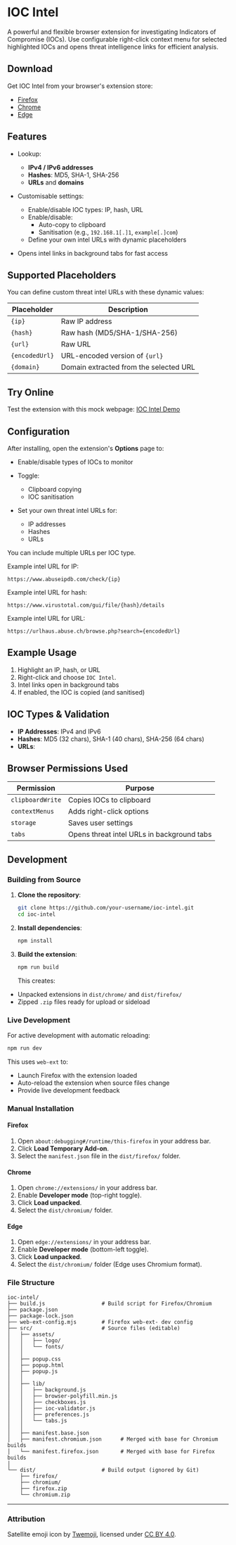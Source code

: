 # IOC Intel

A powerful and flexible browser extension for investigating Indicators of Compromise (IOCs). Use configurable right-click context menu for selected highlighted IOCs and opens threat intelligence links for efficient analysis.

## Download

Get IOC Intel from your browser's extension store:

-   [Firefox](https://addons.mozilla.org/en-GB/firefox/addon/ioc-intel)
-   [Chrome](https://chromewebstore.google.com/detail/ioc-intel/nepfimakbjcpoanlcdceklibepapeann)
-   [Edge](https://microsoftedge.microsoft.com/addons/detail/ioc-intel/iindoakkhkejhloloffajdkbdbeblnpa)

## Features

-   Lookup:

    -   **IPv4 / IPv6 addresses**
    -   **Hashes**: MD5, SHA-1, SHA-256
    -   **URLs** and **domains**

-   Customisable settings:
    -   Enable/disable IOC types: IP, hash, URL
    -   Enable/disable:
        -   Auto-copy to clipboard
        -   Sanitisation (e.g., `192.168.1[.]1`, `example[.]com`)
    -   Define your own intel URLs with dynamic placeholders
-   Opens intel links in background tabs for fast access

## Supported Placeholders

You can define custom threat intel URLs with these dynamic values:

| Placeholder    | Description                            |
| -------------- | -------------------------------------- |
| `{ip}`         | Raw IP address                         |
| `{hash}`       | Raw hash (MD5/SHA-1/SHA-256)           |
| `{url}`        | Raw URL                                |
| `{encodedUrl}` | URL-encoded version of `{url}`         |
| `{domain}`     | Domain extracted from the selected URL |

## Try Online

Test the extension with this mock webpage: [IOC Intel Demo](https://atif-c.github.io/IOC-Intel/test-iocs)

## Configuration

After installing, open the extension's **Options** page to:

-   Enable/disable types of IOCs to monitor

-   Toggle:

    -   Clipboard copying
    -   IOC sanitisation

-   Set your own threat intel URLs for:
    -   IP addresses
    -   Hashes
    -   URLs

You can include multiple URLs per IOC type.

Example intel URL for IP:

```
https://www.abuseipdb.com/check/{ip}
```

Example intel URL for hash:

```
https://www.virustotal.com/gui/file/{hash}/details
```

Example intel URL for URL:

```
https://urlhaus.abuse.ch/browse.php?search={encodedUrl}
```

## Example Usage

1. Highlight an IP, hash, or URL
2. Right-click and choose `IOC Intel`.
3. Intel links open in background tabs
4. If enabled, the IOC is copied (and sanitised)

## IOC Types & Validation

-   **IP Addresses**: IPv4 and IPv6
-   **Hashes**: MD5 (32 chars), SHA-1 (40 chars), SHA-256 (64 chars)
-   **URLs**:

## Browser Permissions Used

| Permission       | Purpose                                    |
| ---------------- | ------------------------------------------ |
| `clipboardWrite` | Copies IOCs to clipboard                   |
| `contextMenus`   | Adds right-click options                   |
| `storage`        | Saves user settings                        |
| `tabs`           | Opens threat intel URLs in background tabs |

## Development

### Building from Source

1. **Clone the repository**:

    ```bash
    git clone https://github.com/your-username/ioc-intel.git
    cd ioc-intel
    ```

2. **Install dependencies**:

    ```bash
    npm install
    ```

3. **Build the extension**:

    ```bash
    npm run build
    ```

    This creates:

-   Unpacked extensions in `dist/chrome/` and `dist/firefox/`
-   Zipped `.zip` files ready for upload or sideload

### Live Development

For active development with automatic reloading:

```bash
npm run dev
```

This uses `web-ext` to:

-   Launch Firefox with the extension loaded
-   Auto-reload the extension when source files change
-   Provide live development feedback

### Manual Installation

#### Firefox

1. Open `about:debugging#/runtime/this-firefox` in your address bar.
2. Click **Load Temporary Add-on**.
3. Select the `manifest.json` file in the `dist/firefox/` folder.

#### Chrome

1. Open `chrome://extensions/` in your address bar.
2. Enable **Developer mode** (top-right toggle).
3. Click **Load unpacked**.
4. Select the `dist/chromium/` folder.

#### Edge

1. Open `edge://extensions/` in your address bar.
2. Enable **Developer mode** (bottom-left toggle).
3. Click **Load unpacked**.
4. Select the `dist/chromium/` folder (Edge uses Chromium format).

### File Structure

```
ioc-intel/
├── build.js                  # Build script for Firefox/Chromium
├── package.json
├── package-lock.json
├── web-ext-config.mjs        # Firefox web-ext- dev config
├── src/                      # Source files (editable)
│   ├── assets/
│   │   ├── logo/
│   │   └── fonts/
│   │
│   ├── popup.css
│   ├── popup.html
│   ├── popup.js
│   │
│   ├── lib/
│   │   ├── background.js
│   │   ├── browser-polyfill.min.js
│   │   ├── checkboxes.js
│   │   ├── ioc-validator.js
│   │   ├── preferences.js
│   │   └── tabs.js
│   │
│   ├── manifest.base.json
│   ├── manifest.chromium.json      # Merged with base for Chromium builds
│   └── manifest.firefox.json       # Merged with base for Firefox builds
│
└── dist/                     # Build output (ignored by Git)
    ├── firefox/
    ├── chromium/
    ├── firefox.zip
    └── chromium.zip
```

---

### Attribution

Satellite emoji icon by [Twemoji](https://github.com/twitter/twemoji), licensed under [CC BY 4.0](https://creativecommons.org/licenses/by/4.0/).

